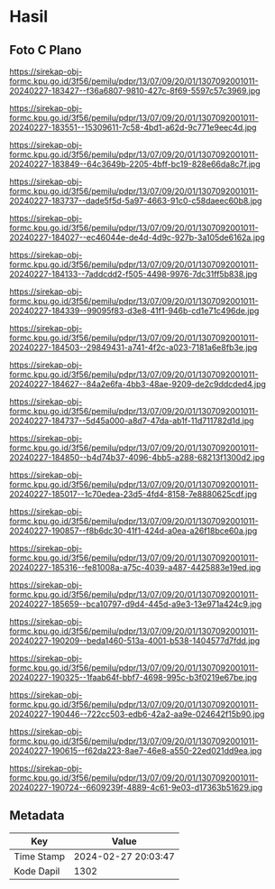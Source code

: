 # Hasil

## Foto C Plano

https://sirekap-obj-formc.kpu.go.id/3f56/pemilu/pdpr/13/07/09/20/01/1307092001011-20240227-183427--f36a6807-9810-427c-8f69-5597c57c3969.jpg

https://sirekap-obj-formc.kpu.go.id/3f56/pemilu/pdpr/13/07/09/20/01/1307092001011-20240227-183551--15309611-7c58-4bd1-a62d-9c771e9eec4d.jpg

https://sirekap-obj-formc.kpu.go.id/3f56/pemilu/pdpr/13/07/09/20/01/1307092001011-20240227-183849--64c3649b-2205-4bff-bc19-828e66da8c7f.jpg

https://sirekap-obj-formc.kpu.go.id/3f56/pemilu/pdpr/13/07/09/20/01/1307092001011-20240227-183737--dade5f5d-5a97-4663-91c0-c58daeec60b8.jpg

https://sirekap-obj-formc.kpu.go.id/3f56/pemilu/pdpr/13/07/09/20/01/1307092001011-20240227-184027--ec46044e-de4d-4d9c-927b-3a105de6162a.jpg

https://sirekap-obj-formc.kpu.go.id/3f56/pemilu/pdpr/13/07/09/20/01/1307092001011-20240227-184133--7addcdd2-f505-4498-9976-7dc31ff5b838.jpg

https://sirekap-obj-formc.kpu.go.id/3f56/pemilu/pdpr/13/07/09/20/01/1307092001011-20240227-184339--99095f83-d3e8-41f1-946b-cd1e71c496de.jpg

https://sirekap-obj-formc.kpu.go.id/3f56/pemilu/pdpr/13/07/09/20/01/1307092001011-20240227-184503--29849431-a741-4f2c-a023-7181a6e8fb3e.jpg

https://sirekap-obj-formc.kpu.go.id/3f56/pemilu/pdpr/13/07/09/20/01/1307092001011-20240227-184627--84a2e6fa-4bb3-48ae-9209-de2c9ddcded4.jpg

https://sirekap-obj-formc.kpu.go.id/3f56/pemilu/pdpr/13/07/09/20/01/1307092001011-20240227-184737--5d45a000-a8d7-47da-ab1f-11d711782d1d.jpg

https://sirekap-obj-formc.kpu.go.id/3f56/pemilu/pdpr/13/07/09/20/01/1307092001011-20240227-184850--b4d74b37-4096-4bb5-a288-68213f1300d2.jpg

https://sirekap-obj-formc.kpu.go.id/3f56/pemilu/pdpr/13/07/09/20/01/1307092001011-20240227-185017--1c70edea-23d5-4fd4-8158-7e8880625cdf.jpg

https://sirekap-obj-formc.kpu.go.id/3f56/pemilu/pdpr/13/07/09/20/01/1307092001011-20240227-190857--f8b6dc30-41f1-424d-a0ea-a26f18bce60a.jpg

https://sirekap-obj-formc.kpu.go.id/3f56/pemilu/pdpr/13/07/09/20/01/1307092001011-20240227-185316--fe81008a-a75c-4039-a487-4425883e19ed.jpg

https://sirekap-obj-formc.kpu.go.id/3f56/pemilu/pdpr/13/07/09/20/01/1307092001011-20240227-185659--bca10797-d9d4-445d-a9e3-13e971a424c9.jpg

https://sirekap-obj-formc.kpu.go.id/3f56/pemilu/pdpr/13/07/09/20/01/1307092001011-20240227-190209--beda1460-513a-4001-b538-1404577d7fdd.jpg

https://sirekap-obj-formc.kpu.go.id/3f56/pemilu/pdpr/13/07/09/20/01/1307092001011-20240227-190325--1faab64f-bbf7-4698-995c-b3f0219e67be.jpg

https://sirekap-obj-formc.kpu.go.id/3f56/pemilu/pdpr/13/07/09/20/01/1307092001011-20240227-190446--722cc503-edb6-42a2-aa9e-024642f15b90.jpg

https://sirekap-obj-formc.kpu.go.id/3f56/pemilu/pdpr/13/07/09/20/01/1307092001011-20240227-190615--f62da223-8ae7-46e8-a550-22ed021dd9ea.jpg

https://sirekap-obj-formc.kpu.go.id/3f56/pemilu/pdpr/13/07/09/20/01/1307092001011-20240227-190724--6609239f-4889-4c61-9e03-d17363b51629.jpg


## Metadata

| Key        | Value               |
| ---------- | ------------------- |
| Time Stamp | 2024-02-27 20:03:47 |
| Kode Dapil | 1302                |



